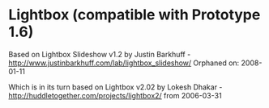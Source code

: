  Lightbox (compatible with Prototype 1.6)
 ========================================

 Based on Lightbox Slideshow v1.2
 by Justin Barkhuff - http://www.justinbarkhuff.com/lab/lightbox_slideshow/
 Orphaned on: 2008-01-11

 Which is in its turn based on Lightbox v2.02
 by Lokesh Dhakar - http://huddletogether.com/projects/lightbox2/
 from 2006-03-31
